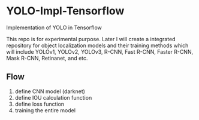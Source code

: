 # YOLO-Impl-Tensorflow
Implementation of YOLO in Tensorflow

This repo is for experimental purpose. Later I will create a integrated repository for object localization models and their training methods which will include YOLOv1, YOLOv2, YOLOv3, R-CNN, Fast R-CNN, Faster R-CNN, Mask R-CNN, Retinanet, and etc.

## Flow

1. define CNN model (darknet)
2. define IOU calculation function
3. define loss function
4. training the entire model
